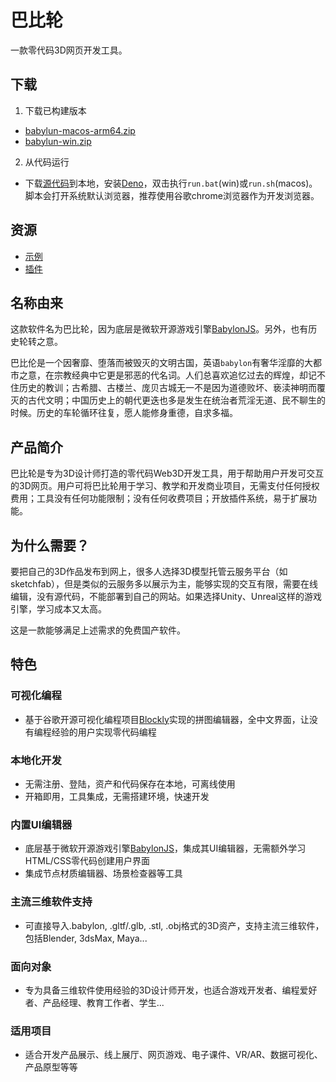 # 巴比轮

一款零代码3D网页开发工具。

## 下载

1. 下载已构建版本
- [babylun-macos-arm64.zip](https://github.com/bblun/bblun/releases/latest/)
- [babylun-win.zip](https://github.com/bblun/bblun/releases/latest/)

2. 从代码运行
- 下载[源代码](https://github.com/bblun/bblun/releases/latest/)到本地，安装[Deno](http://deno.com)，双击执行`run.bat`(win)或`run.sh`(macos)。脚本会打开系统默认浏览器，推荐使用谷歌chrome浏览器作为开发浏览器。

## 资源

- [示例](https://github.com/bblun/examples/)
- [插件](https://github.com/bblun/plugins/)

## 名称由来

这款软件名为巴比轮，因为底层是微软开源游戏引擎[BabylonJS](https://babylonjs.com/)。另外，也有历史轮转之意。

巴比伦是一个因奢靡、堕落而被毁灭的文明古国，英语`babylon`有奢华淫靡的大都市之意，在宗教经典中它更是邪恶的代名词。人们总喜欢追忆过去的辉煌，却记不住历史的教训；古希腊、古楼兰、庞贝古城无一不是因为道德败坏、亵渎神明而覆灭的古代文明；中国历史上的朝代更迭也多是发生在统治者荒淫无道、民不聊生的时候。历史的车轮循环往复，愿人能修身重德，自求多福。

## 产品简介

巴比轮是专为3D设计师打造的零代码Web3D开发工具，用于帮助用户开发可交互的3D网页。用户可将巴比轮用于学习、教学和开发商业项目，无需支付任何授权费用；工具没有任何功能限制；没有任何收费项目；开放插件系统，易于扩展功能。

## 为什么需要？

要把自己的3D作品发布到网上，很多人选择3D模型托管云服务平台（如sketchfab），但是类似的云服务多以展示为主，能够实现的交互有限，需要在线编辑，没有源代码，不能部署到自己的网站。如果选择Unity、Unreal这样的游戏引擎，学习成本又太高。

这是一款能够满足上述需求的免费国产软件。

## 特色

### 可视化编程
  - 基于谷歌开源可视化编程项目[Blockly](https://developers.google.cn/blockly)实现的拼图编辑器，全中文界面，让没有编程经验的用户实现零代码编程
### 本地化开发
  - 无需注册、登陆，资产和代码保存在本地，可离线使用
  - 开箱即用，工具集成，无需搭建环境，快速开发
### 内置UI编辑器
  - 底层基于微软开源游戏引擎[BabylonJS](https://babylonjs.com)，集成其UI编辑器，无需额外学习HTML/CSS零代码创建用户界面
  - 集成节点材质编辑器、场景检查器等工具
### 主流三维软件支持
  - 可直接导入.babylon, .gltf/.glb, .stl, .obj格式的3D资产，支持主流三维软件，包括Blender, 3dsMax, Maya...
### 面向对象
  - 专为具备三维软件使用经验的3D设计师开发，也适合游戏开发者、编程爱好者、产品经理、教育工作者、学生...
### 适用项目
  - 适合开发产品展示、线上展厅、网页游戏、电子课件、VR/AR、数据可视化、产品原型等等
